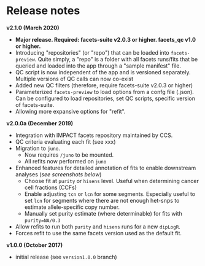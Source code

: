 # Release notes

**v2.1.0 \(March 2020\)**

* **Major release. Required: facets-suite v2.0.3 or higher. facets\_qc v1.0 or higher.**
* Introducing "repositories" \(or "repo"\) that can be loaded into `facets-preview`. Quite simply, a "repo" is a folder with all facets runs/fits that be queried and loaded into the app through a "sample manifest" file.
* QC script is now independent of the app and is versioned separately. Multiple versions of QC calls can now co-exist
* Added new QC filters \(therefore, require facets-suite v2.0.3 or higher\)
* Parameterized `facets-preview` to load options from a confg file \(.json\). Can be configured to load repositories, set QC scripts, specific version of facets-suite. 
* Allowing more expansive options for "refit".

**v2.0.0a \(December 2019\)**

* Integration with IMPACT facets repository maintained by CCS.
* QC criteria evaluating each fit \(see xxx\)
* Migration to `juno`.
  * Now requires `/juno` to be mounted.
  * All refits now performed on `juno`
* Enhanced features for detailed annotation of fits to enable downstream analyses \(_see screenshots below_\)
  * Choose fit at `purity` or `hisens` level. Useful when determining cancer cell fractions \(CCFs\)
  * Enable adjusting `tcn` or `lcn` for some segments. Especially useful to set `lcn` for segments where there are not enough het-snps to estimate allele-specific copy number.
  * Manually set purity estimate \(where determinable\) for fits with `purity=NA/0.3`
* Allow refits to run both `purity` and `hisens` runs for a new `dipLogR`.
* Forces refit to use the same facets version used as the default fit.

**v1.0.0 \(October 2017\)**

* initial release \(see `version1.0.0` branch\)

